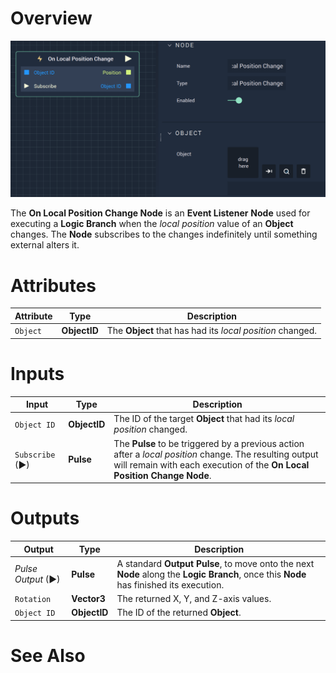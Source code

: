 # Overview

![The On Local Position Change Node.](../../../.gitbook/assets/onlocalpositionchange.png)

The **On Local Position Change Node** is an **Event Listener** 
**Node** used for executing a **Logic Branch** when the 
*local position* value of an **Object** changes. The **Node** subscribes to
the changes indefinitely until something external alters it.
 

# Attributes

|Attribute|Type|Description|
|---|---|---|
|`Object`|**ObjectID**|The **Object** that has had its *local position* changed.|


# Inputs

|Input|Type|Description|
|---|---|---|
|`Object ID`|**ObjectID**| The ID of the target **Object** that had its *local position* changed.|
|`Subscribe` (►)|**Pulse**|The **Pulse** to be triggered by a previous action after a *local position* change. The resulting output will remain with each execution of the **On Local Position Change Node**.|

# Outputs

|Output|Type|Description|
|---|---|---|
|*Pulse Output* (►)|**Pulse**|A standard **Output Pulse**, to move onto the next **Node** along the **Logic Branch**, once this **Node** has finished its execution.|
|`Rotation`|**Vector3**|The returned X, Y, and Z-axis values.|
|`Object ID`|**ObjectID**|The ID of the returned **Object**.|

# See Also


